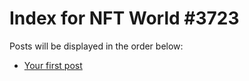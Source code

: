 # Index for NFT World #3723
Posts will be displayed in the order below:

- [Your first post](./001-first.md)

